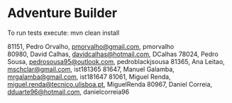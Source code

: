 # Adventure Builder

To run tests execute: mvn clean install

81151, Pedro Orvalho, pmorvalho@gmail.com, pmorvalho  
80980, David Calhas, davidcalhas@hotmail.com, DCalhas
78024, Pedro Sousa, pedrosousa95@outlook.com, pedroblackjsousa
81365, Ana Leitao, mschclar@gmail.com, ist181365
81647, Manuel Galamba, mrgalamba@gmail.com, ist181647
81061, Miguel Renda, miguel.renda@tecnico.ulisboa.pt, MiguelRenda
80967, Daniel Correia, dduarte96@hotmail.com, danielcorreia96
